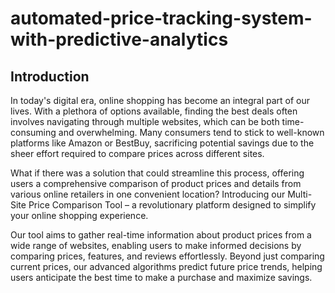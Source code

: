 # automated-price-tracking-system-with-predictive-analytics

## Introduction
In today's digital era, online shopping has become an integral part of our lives. With a plethora of options available, finding the best deals often involves navigating through multiple websites, which can be both time-consuming and overwhelming. Many consumers tend to stick to well-known platforms like Amazon or BestBuy, sacrificing potential savings due to the sheer effort required to compare prices across different sites.

What if there was a solution that could streamline this process, offering users a comprehensive comparison of product prices and details from various online retailers in one convenient location? Introducing our Multi-Site Price Comparison Tool – a revolutionary platform designed to simplify your online shopping experience.

Our tool aims to gather real-time information about product prices from a wide range of websites, enabling users to make informed decisions by comparing prices, features, and reviews effortlessly. Beyond just comparing current prices, our advanced algorithms predict future price trends, helping users anticipate the best time to make a purchase and maximize savings.

